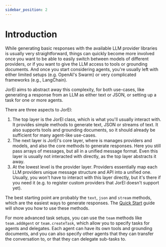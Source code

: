 ```yaml
---
sidebar_position: 2
---
```


# Introduction

While generating basic responses with the available LLM provider libraries is usually very straightforward,
things can quickly become more involved once you want to be able to easily switch between models of different providers,
or if you want to give the LLM access to tools or grounding documents. And once you start considering agents,
you're usually left with either limited setups (e.g. OpenAI's Swarm) or very complicated frameworks (e.g., LangChain).

JorEl aims to abstract away this complexity, for both use-cases, like generating a response from an LLM as either text or JSON, or setting up a task for one or more agents.

There are three aspects to JorEl:

1. The top layer is the JorEl class, which is what you'll usually interact with. It provides simple methods to generate text, JSON or streams of text. It also supports tools and grounding documents,
   so it should already be sufficient for many agent-like use-cases.
2. The next layer is JorEl's core layer, where is manages providers and models, and also the core methods to generate responses. Here you still pass arrays of messages, but all in a unified message
   format. Even this layer is usually not interacted with directly, as the top layer abstracts it away.
3. At the lowest level is the provider layer. Providers essentially map each LLM providers unique message structure and API into a unified one. Usually, you won't have to interact with this layer
   directly, but it's there if you need it (e.g. to register custom providers that JorEl doesn't support yet).

The best starting point are probably the `text`, `json` and `stream` methods, which are the easiest ways to generate responses. The [Quick Start](/docs/quick-start) guide will show you how to use these
methods.

For more advanced task setups, you can use the `team` methods like `team.addAgent` or `team.createTask`, which allow you to specify tasks for agents and delegates. Each agent can have its own tools
and grounding documents, and you can also specify other agents that they can transfer the conversation to, or that they can delegate sub-tasks to.